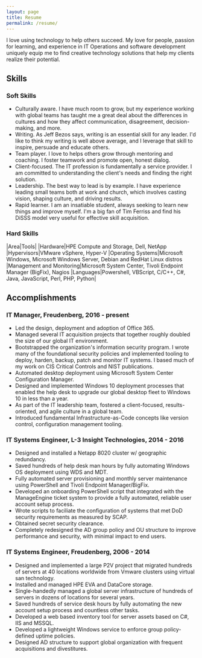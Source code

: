 ```yaml
---
layout: page
title: Resume 
permalink: /resume/
---
```


I love using technology to help others succeed. My love for people, passion for learning, and experience in IT Operations and software development uniquely equip me to find creative technology solutions that help my clients realize their potential. 
## Skills

### Soft Skills
  
  - Culturally aware. I have much room to grow, but my experience working with global teams has taught me a great deal about the differences in cultures and how they affect communication, disagreement, decision-making, and more.
  - Writing. As Jeff Bezos says, writing is an essential skill for any leader. I'd like to think my writing is well above average, and I leverage that skill to inspire, persuade and educate others. 
  - Team player. I love to helps others grow through mentoring and coaching. I foster teamwork and promote open, honest dialog. 
  - Client-focused. The IT profession is fundamentally a service provider. I am committed to understanding the client's needs and finding the right solution.
  - Leadership. The best way to lead is by example. I have experience leading small teams both at work and church, which involves casting vision, shaping culture, and driving results.
  - Rapid learner. I am an insatiable student, always seeking to learn new things  and improve myself. I'm a big fan of Tim Ferriss and find his DiSSS model very useful for effective skill acquisition.
 
### Hard Skills

|Area|Tools|
|Hardware|HPE Compute and Storage, Dell, NetApp
|Hypervisors|VMware vSphere, Hyper-V
|Operating Systems|Microsoft Windows, Microsoft Windows Server, Debian and RedHat Linux distros
|Management and Monitoring|Microsoft System Center, Tivoli Endpoint Manager (BigFix), Nagios
|Languages|Powershell, VBScript, C/C++, C#, Java, JavaScript, Perl, PHP, Python|

## Accomplishments 

### IT Manager, Freudenberg, 2016 - present

  - Led the design, deployment and adoption of Office 365.
  - Managed several IT acquisition projects that together roughly doubled the size of our global IT environment.
  - Bootstrapped the organization's information security program. I wrote many of the foundational security policies and implemented tooling to deploy, harden, backup, patch and monitor IT systems. I based much of my work on CIS Critical Controls and NIST publications.  
  - Automated desktop deployment using Microsoft System Center Configuration Manager. 
  - Designed and implemented Windows 10 deployment processes that enabled the help desk to upgrade our global desktop fleet to Windows 10 in less than a year.
  - As part of the IT leadership team, fostered a client-focused, results-oriented, and agile culture in a global team. 
  - Introduced fundamental Infrastructure-as-Code concepts like version control, configuration management tooling. 

### IT Systems Engineer, L-3 Insight Technologies, 2014 - 2016

- Designed and installed a Netapp 8020 cluster w/ geographic redundancy.
- Saved hundreds of help desk man hours by fully automating Windows OS deployment using WDS and MDT.
- Fully automated server provisioning and monthly server maintenance using PowerShell and Tivoli Endpoint Manager/BigFix.
- Developed an onboarding PowerShell script that integrated with the ManageEngine ticket system to provide a fully automated, reliable user account setup process.
- Wrote scripts to faciliate the configuration of systems that met DoD security requirements as measured by SCAP.
- Obtained secret security clearance.
- Completely redesigned the AD group policy and OU structure to improve performance and security, with minimal impact to end users.

### IT Systems Engineer, Freudenberg, 2006 - 2014

- Designed and implemented a large P2V project that migrated hundreds of servers at 40 locations worldwide from Vmware clusters using virtual san technology.
- Installed and managed HPE EVA and DataCore storage.
- Single-handedly managed a global server infrastructure of hundreds of servers in dozens of locations for several years.
- Saved hundreds of service desk hours by fully automating the new account setup process and countless other tasks.
- Developed a web based inventory tool for server assets based on C#, IIS and MSSQL.
- Developed a lightweight Windows service to enforce group policy-defined uptime policies.
- Designed AD structure to support global organization with frequent acquisitions and divestitures.

